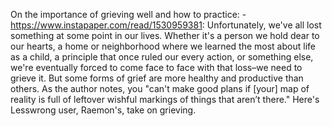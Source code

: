 On the importance of grieving well and how to practice: - https://www.instapaper.com/read/1530959381: Unfortunately, we've all lost something at some point in our lives. Whether it's a person we hold dear to our hearts, a home or neighborhood where we learned the most about life as a child, a principle that once ruled our every action, or something else, we're eventually forced to come face to face with that loss–we need to grieve it. But some forms of grief are more healthy and productive than others. As the author notes, you "can't make good plans if [your] map of reality is full of leftover wishful markings of things that aren’t there." Here's Lesswrong user, Raemon's, take on grieving.

